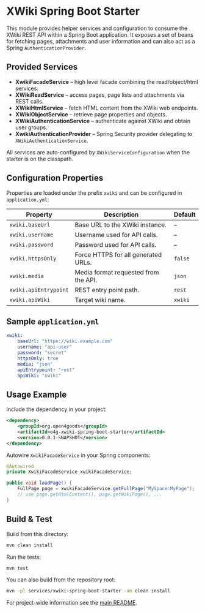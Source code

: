 # XWiki Spring Boot Starter

This module provides helper services and configuration to consume the XWiki REST API within a Spring Boot application.  It exposes a set of beans for fetching pages, attachments and user information and can also act as a Spring `AuthenticationProvider`.

## Provided Services

* **XwikiFacadeService** – high level facade combining the read/object/html services.
* **XWikiReadService** – access pages, page lists and attachments via REST calls.
* **XWikiHtmlService** – fetch HTML content from the XWiki web endpoints.
* **XWikiObjectService** – retrieve page properties and objects.
* **XWikiAuthenticationService** – authenticate against XWiki and obtain user groups.
* **XwikiAuthenticationProvider** – Spring Security provider delegating to `XWikiAuthenticationService`.

All services are auto-configured by `XWikiServiceConfiguration` when the starter is on the classpath.

## Configuration Properties

Properties are loaded under the prefix `xwiki` and can be configured in `application.yml`:

| Property | Description | Default |
|----------|-------------|---------|
| `xwiki.baseUrl` | Base URL to the XWiki instance. | – |
| `xwiki.username` | Username used for API calls. | – |
| `xwiki.password` | Password used for API calls. | – |
| `xwiki.httpsOnly` | Force HTTPS for all generated URLs. | `false` |
| `xwiki.media` | Media format requested from the API. | `json` |
| `xwiki.apiEntrypoint` | REST entry point path. | `rest` |
| `xwiki.apiWiki` | Target wiki name. | `xwiki` |

## Sample `application.yml`

```yaml
xwiki:
    baseUrl: "https://wiki.example.com"
    username: "api-user"
    password: "secret"
    httpsOnly: true
    media: "json"
    apiEntrypoint: "rest"
    apiWiki: "xwiki"
```

## Usage Example

Include the dependency in your project:

```xml
<dependency>
    <groupId>org.open4goods</groupId>
    <artifactId>o4g-xwiki-spring-boot-starter</artifactId>
    <version>0.0.1-SNAPSHOT</version>
</dependency>
```

Autowire `XwikiFacadeService` in your Spring components:

```java
@Autowired
private XwikiFacadeService xwikiFacadeService;

public void loadPage() {
    FullPage page = xwikiFacadeService.getFullPage("MySpace:MyPage");
    // use page.getHtmlContent(), page.getWikiPage(), ...
}
```

## Build & Test

Build from this directory:
```bash
mvn clean install
```

Run the tests:
```bash
mvn test
```

You can also build from the repository root:
```bash
mvn -pl services/xwiki-spring-boot-starter -am clean install
```

For project-wide information see the [main README](../../README.md).

